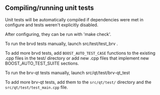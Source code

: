 Compiling/running unit tests
------------------------------------

Unit tests will be automatically compiled if dependencies were met in configure
and tests weren't explicitly disabled.

After configuring, they can be run with 'make check'.

To run the brvd tests manually, launch src/test/test_brv .

To add more brvd tests, add `BOOST_AUTO_TEST_CASE` functions to the existing
.cpp files in the test/ directory or add new .cpp files that
implement new BOOST_AUTO_TEST_SUITE sections.

To run the brv-qt tests manually, launch src/qt/test/brv-qt_test

To add more brv-qt tests, add them to the `src/qt/test/` directory and
the `src/qt/test/test_main.cpp` file.
